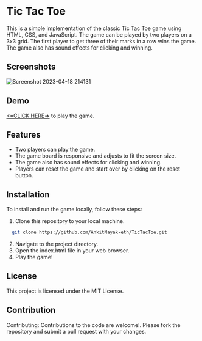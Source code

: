 
# Tic Tac Toe

This is a simple implementation of the classic Tic Tac Toe game using HTML, CSS, and JavaScript. The game can be played by two players on a 3x3 grid. The first player to get three of their marks in a row wins the game. The game also has sound effects for clicking and winning.
## Screenshots

![Screenshot 2023-04-18 214131](https://user-images.githubusercontent.com/52006128/232861068-c42004c4-d871-43ee-90ca-b5a312ec7dcb.png)

## Demo

[<=CLICK HERE=>](https://tictactoe-ankit.netlify.app/) to play the game.


## Features

- Two players can play the game.
- The game board is responsive and adjusts to fit the screen size.
- The game also has sound effects for clicking and winning.
- Players can reset the game and start over by clicking on the reset button.


## Installation

To install and run the game locally, follow these steps:

1. Clone this repository to your local machine.

```bash
  git clone https://github.com/AnkitNayak-eth/TicTacToe.git

```
2. Navigate to the project directory.
3. Open the index.html file in your web browser.
4. Play the game!
    
## License

This project is licensed under the MIT License.


## Contribution
Contributing: Contributions to the code are welcome!. Please fork the repository and submit a pull request with your changes.

